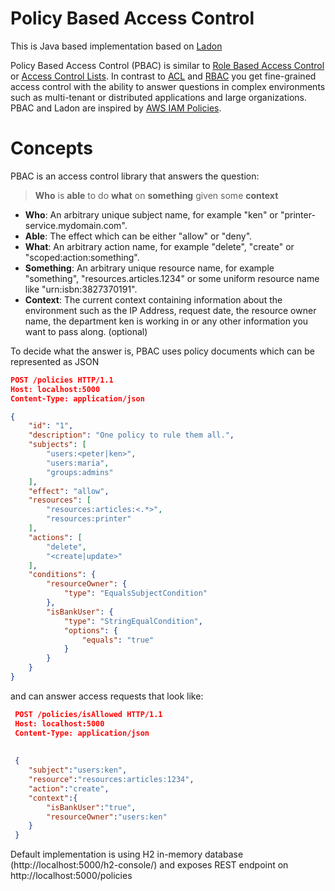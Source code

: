 # Policy Based Access Control

This is Java based implementation based on [Ladon](https://github.com/ory/ladon)

Policy Based Access Control (PBAC) is similar to [Role Based Access Control](https://en.wikipedia.org/wiki/Role-based_access_control)
or [Access Control Lists](https://en.wikipedia.org/wiki/Access_control_list).
In contrast to [ACL](https://en.wikipedia.org/wiki/Access_control_list) and [RBAC](https://en.wikipedia.org/wiki/Role-based_access_control)
you get fine-grained access control with the ability to answer questions in complex environments such as multi-tenant or distributed applications
and large organizations. PBAC and Ladon are inspired by [AWS IAM Policies](http://docs.aws.amazon.com/IAM/latest/UserGuide/access_policies.html).

# Concepts

PBAC is an access control library that answers the question:

> **Who** is **able** to do **what** on **something** given some **context**

* **Who**: An arbitrary unique subject name, for example "ken" or "printer-service.mydomain.com".
* **Able**: The effect which can be either "allow" or "deny".
* **What**: An arbitrary action name, for example "delete", "create" or "scoped:action:something".
* **Something**: An arbitrary unique resource name, for example "something", "resources.articles.1234" or some uniform
    resource name like "urn:isbn:3827370191".
* **Context**: The current context containing information about the environment such as the IP Address,
    request date, the resource owner name, the department ken is working in or any other information you want to pass along.
    (optional)

To decide what the answer is, PBAC uses policy documents which can be represented as JSON



```json
POST /policies HTTP/1.1
Host: localhost:5000
Content-Type: application/json

{
    "id": "1",
    "description": "One policy to rule them all.",
    "subjects": [
        "users:<peter|ken>",
        "users:maria",
        "groups:admins"
    ],
    "effect": "allow",
    "resources": [
        "resources:articles:<.*>",
        "resources:printer"
    ],
    "actions": [
        "delete",
        "<create|update>"
    ],
    "conditions": {
        "resourceOwner": {
            "type": "EqualsSubjectCondition"
        },
        "isBankUser": {
            "type": "StringEqualCondition",
            "options": {
                "equals": "true"
            }
        }
    }
}
```

and can answer access requests that look like:

```json
 POST /policies/isAllowed HTTP/1.1
 Host: localhost:5000
 Content-Type: application/json
 
 
 {
 	"subject":"users:ken",
 	"resource":"resources:articles:1234",
 	"action":"create",
 	"context":{
 		"isBankUser":"true",
 		"resourceOwner":"users:ken"
 	}
 }
```

Default implementation is using H2 in-memory database (http://localhost:5000/h2-console/) and exposes REST endpoint on http://localhost:5000/policies

